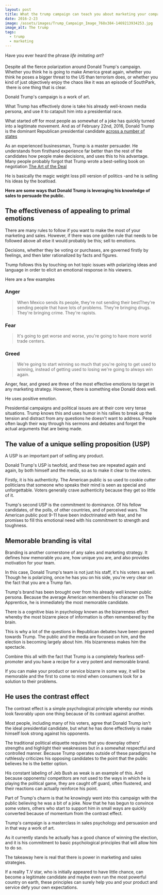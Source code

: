 ```yaml
---
layout: post
title: What the trump campaign can teach you about marketing your company
date: 2016-2-23
image: /assets/images/Trump_Campaign_Image_768x384-1469213934253.jpg
image_alt: The trump
tags:
  - trump
  - marketing
---
```


Have you ever heard the phrase *life imitating art*?

Despite all the fierce polarization around Donald Trump's campaign. Whether you think he is going to make America great again, whether you think he poses a bigger threat to the US than terrorism does, or whether you kind of just objectively enjoy the chaos like it was an episode of SouthPark,  there is one thing that is clear.

Donald Trump's campaign is a work of art.

What Trump has effectively done is take his already well-known media persona, and use it to catapult him into a presidential race.

What started off for most people as somewhat of a joke has quickly turned into a legitimate movement. And as of February 22nd, 2016, Donald Trump is the dominant Republican presidential candidate [across a number of states](http://nypost.com/2016/02/22/donald-trump-leads-polls-in-10-of-next-14-voting-states/)

As an experienced businessman, Trump is a master persuader. He understands from firsthand experience far better than the rest of the candidates how people make decisions, and uses this to his advantage. Many people probably forgot that Trump wrote a best-selling book on negotiation [The Art of the Deal](http://www.amazon.com/Trump-The-Deal-Donald-J/dp/0345479173)

He is basically the magic weight loss pill version of politics -and he is selling his ideas by the boatload.

**Here are some ways that Donald Trump is leveraging his knowledge of sales to persuade the public.**

## The effectiveness of appealing to primal emotions

There are many rules to follow if you want to make the most of your marketing and sales. However, if there was one golden rule that needs to be followed above all else it would probably be this; sell to emotions.

Decisions, whether they be voting or purchases, are governed firstly by feelings, and then later rationalized by facts and figures.

Trump follows this by touching on hot topic issues with polarizing ideas and language in order to elicit an emotional response in his viewers.

Here are a few examples

### Anger

> When Mexico sends its people, they're not sending their bestThey're sending people that have lots of problems. They're bringing drugs. They're bringing crime. They're rapists.

### Fear

> It's going to get worse and worse, you're going to have more world trade centers.

### Greed

> We're going to start winning so much that you're going to get used to winning, instead of getting used to losing we're going to always win again.

Anger, fear, and greed are three of the most effective emotions to target in any marketing strategy. However, there is something else Donald does well.

He uses positive emotion.

Presidential campaigns and political issues are at their core very tense situations. Trump knows this and uses humor in his rallies to break up the tension and distract from any questions he doesn't want to address. People often laugh their way through his sermons and debates and forget the actual arguments that are being made.

## The value of a unique selling proposition (USP)

A USP is an important part of selling any product.

Donald Trump's USP is twofold, and these two are repeated again and again, by both himself and the media, so as to make it clear to the voters.

Firstly, it is his authenticity. The American public is so used to cookie cutter politicians that someone who speaks their mind is seen as special and unforgettable. Voters generally crave authenticity because they get so little of it.

Trump's second USP is the commitment to dominance. Of his fellow candidates, of the polls, of other countries, and of perceived wars. The American public post 9-11 have been indoctrinated with fear, and he promises to fill this emotional need with his commitment to strength and toughness.

## Memorable branding is vital

Branding is another cornerstone of any sales and marketing strategy. It defines how memorable you are, how unique you are, and also provides motivation for your team.

In this case, Donald Trump's team is not just his staff, it's his voters as well. Though he is polarizing, once he has you on his side, you're very clear on the fact that you are a Trump fan.

Trump's brand has been brought over from his already well known public persona. Because the average American remembers his character on The Apprentice, he is immediately the most memorable candidate.

There is a cognitive bias in psychology known as the bizarreness effect whereby the most bizarre piece of information is often remembered by the brain.

This is why a lot of the questions in Republican debates have been geared towards Trump. The public and the media are focused on him, and the election is becoming largely about him. His bizarreness makes him the spectacle.

Combine this all with the fact that Trump is a completely fearless self-promoter and you have a recipe for a very potent and memorable brand.

If you can make your product or service bizarre in some way, it will be memorable and the first to come to mind when consumers look for a solution to their problems.


## He uses the contrast effect

The contrast effect is a simple psychological principle whereby our minds look favorably upon one thing because of its contrast against another.

Most people, including many of his voters, agree that Donald Trump isn't the ideal presidential candidate, but what he has done effectively is make himself look strong against his opponents.

The traditional political etiquette requires that you downplay others' strengths and highlight their weaknesses but in a somewhat respectful and controlled manner. Because Trump operates outside of these paradigms he ruthlessly criticizes his opposing candidates to the point that the public believes he is the better option.

His constant labeling of Jeb Bush as weak is an example of this. And because opponents/ competitors are not used to the ways in which he is playing the political game, they are caught off guard, often flustered, and their reactions can actually reinforce his point.

Part of Trump's charm is that he knowingly went into this campaign with the public believing he was a bit of a joke. Now that he has begun to convince some voters, others who start to support him in small ways are quickly converted because of momentum from the contrast effect.

Trump's campaign is a masterclass in sales psychology and persuasion and in that way a work of art.

As it currently stands he actually has a good chance of winning the election, and it is his commitment to basic psychological principles that will allow him to do so.

The takeaway here is real that there is power in marketing and sales strategies.

If a reality T.V star, who is initially appeared to have little chance, can become a legitimate candidate and maybe even run the most powerful country on earth, these principles can surely help you and your product and service defy your own expectations.
